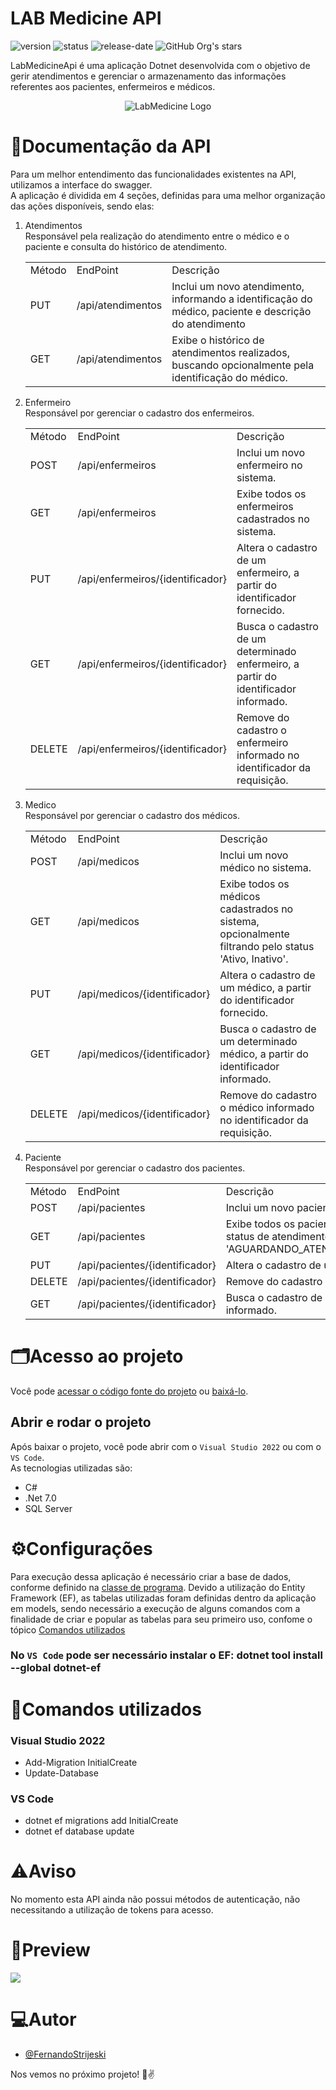 # LAB Medicine API
![version](https://img.shields.io/static/v1?label=version&message=1.0.0&color=blue)
![status](https://img.shields.io/badge/status-em%20avalia%C3%A7%C3%A3o-yellow)
![release-date](https://img.shields.io/badge/release%20date-04--2023-green)
 ![GitHub Org's stars](https://img.shields.io/github/stars/FernandoStrijeskiLinx?style=social)

LabMedicineApi é uma aplicação Dotnet desenvolvida com o objetivo de gerir atendimentos e gerenciar o armazenamento das informações referentes aos pacientes, enfermeiros e médicos.
<p align="center">
  <img src="https://github.com/FernandoStrijeskiLinx/M01_LABMedicine/blob/main/logo_bk1.png" alt="LabMedicine Logo"/>  
</p>

# 📄**Documentação da API**
Para um melhor entendimento das funcionalidades existentes na API, utilizamos a interface do swagger.<br>
A aplicação é dividida em 4 seções, definidas para uma melhor organização das ações disponíveis, sendo elas:
1) Atendimentos
   <br>
   Responsável pela realização do atendimento entre o médico e o paciente e consulta do histórico de atendimento.
   <table>
   <tr>
   <td>Método</td>
   <td>EndPoint</td>
   <td>Descrição</td>
   </tr>
   <tr>
   <td>PUT</td>
   <td>/api/atendimentos</td>
   <td>Inclui um novo atendimento, informando a identificação do médico, paciente e descrição do atendimento</td>
   </tr>
   <tr>
   <td>GET</td>
   <td>/api/atendimentos</td>
   <td>Exibe o histórico de atendimentos realizados, buscando opcionalmente pela identificação do médico.</td>
   </tr>
   </table>
       
2) Enfermeiro
   <br>
   Responsável por gerenciar o cadastro dos enfermeiros.
   <table>
   <tr>
   <td>Método</td>
   <td>EndPoint</td>
   <td>Descrição</td>
   </tr>
   <tr>
   <td>POST</td>
   <td>/api/enfermeiros</td>
   <td>Inclui um novo enfermeiro no sistema.</td>
   </tr>
   <tr>
   <td>GET</td>
   <td>/api/enfermeiros</td>
   <td>Exibe todos os enfermeiros cadastrados no sistema.</td>
   </tr>
   <tr>
   <td>PUT</td>
   <td>/api/enfermeiros/{identificador}</td>
   <td>Altera o cadastro de um enfermeiro, a partir do identificador fornecido.</td>
   </tr>
   <tr>
   <td>GET</td>
   <td>/api/enfermeiros/{identificador}</td>
   <td>Busca o cadastro de um determinado enfermeiro, a partir do identificador informado.</td>
   </tr>
   <tr>
   <td>DELETE</td>
   <td>/api/enfermeiros/{identificador}</td>
   <td>Remove do cadastro o enfermeiro informado no identificador da requisição.</td>
   </tr>
   </table>
   
3) Medico
   <br>
   Responsável por gerenciar o cadastro dos médicos.
   <table>
   <tr>
   <td>Método</td>
   <td>EndPoint</td>
   <td>Descrição</td>
   </tr>
   <tr>
   <td>POST</td>
   <td>/api/medicos</td>
   <td>Inclui um novo médico no sistema.</td>
   </tr>
   <tr>
   <td>GET</td>
   <td>/api/medicos</td>
   <td>Exibe todos os médicos cadastrados no sistema, opcionalmente filtrando pelo status 'Ativo, Inativo'.</td>
   </tr>
   <tr>
   <td>PUT</td>
   <td>/api/medicos/{identificador}</td>
   <td>Altera o cadastro de um médico, a partir do identificador fornecido.</td>
   </tr>
   <tr>
   <td>GET</td>
   <td>/api/medicos/{identificador}</td>
   <td>Busca o cadastro de um determinado médico, a partir do identificador informado.</td>
   </tr>
   <tr>
   <td>DELETE</td>
   <td>/api/medicos/{identificador}</td>
   <td>Remove do cadastro o médico informado no identificador da requisição.</td>
   </tr>
   </table>
   
3) Paciente
   <br>
   Responsável por gerenciar o cadastro dos pacientes.
   <table>
   <tr>
   <td>Método</td>
   <td>EndPoint</td>
   <td>Descrição</td>
   </tr>
   <tr>
   <td>POST</td>
   <td>/api/pacientes</td>
   <td>Inclui um novo paciente no sistema.</td>
   </tr>
   <tr>
   <td>GET</td>
   <td>/api/pacientes</td>
   <td>Exibe todos os pacientes cadastrados no sistema, opcionalmente filtrando pelo status de atendimento:  'AGUARDANDO_ATENDIMENTO,EM_ATENDIMENTO,ATENDIDO,NAO_ATENDIDO'.</td>
   </tr>
   <tr>
   <td>PUT</td>
   <td>/api/pacientes/{identificador}</td>
   <td>Altera o cadastro de um paciente, a partir do identificador fornecido.</td>
   </tr>
   <tr>
   <td>DELETE</td>
   <td>/api/pacientes/{identificador}</td>
   <td>Remove do cadastro o paciente informado no identificador da requisição.</td>
   </tr>
   <tr>
   <td>GET</td>
   <td>/api/pacientes/{identificador}</td>
   <td>Busca o cadastro de um determinado paciente, a partir do identificador informado.</td>
   </tr>   
   </table>

# 🗂️**Acesso ao projeto**

Você pode [acessar o código fonte do projeto](https://github.com/FernandoStrijeskiLinx/M01_LABMedicine) ou [baixá-lo](https://github.com/FernandoStrijeskiLinx/M01_LABMedicine/archive/refs/heads/main.zip).

## Abrir e rodar o projeto

Após baixar o projeto, você pode abrir com o `Visual Studio 2022` ou com o `VS Code`.
<br>
As tecnologias utilizadas são:
* C#
* .Net 7.0
* SQL Server

# ⚙️**Configurações**
Para execução dessa aplicação é necessário criar a base de dados, conforme definido na [classe de programa](https://github.com/FernandoStrijeskiLinx/M01_LABMedicine/blob/main/Program.cs). Devido a utilização do Entity Framework (EF), as tabelas utilizadas foram definidas dentro da aplicação em models, sendo necessário a execução de alguns comandos com a finalidade de criar e popular as tabelas para seu primeiro uso, confome o tópico [Comandos utilizados](https://github.com/FernandoStrijeskiLinx/M01_LABMedicine/edit/main/README.md#vs-2022-commands-1)

### No `VS Code` pode ser necessário instalar o EF: dotnet tool install --global dotnet-ef

# 📜**Comandos utilizados**
### Visual Studio 2022
* Add-Migration InitialCreate
* Update-Database
### VS Code
* dotnet ef migrations add InitialCreate 
* dotnet ef database update


# ⚠️**Aviso**
No momento esta API ainda não possui métodos de autenticação, não necessitando a utilização de tokens para acesso. 

# 📸**Preview**
<img src="https://user-images.githubusercontent.com/88670789/233812853-208e327b-2e7c-43dd-b830-7a5a0b222991.png">


# 💻**Autor**

- [@FernandoStrijeski](https://github.com/FernandoStrijeskiLinx)

Nos vemos no próximo projeto! 👋✌️
